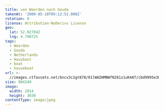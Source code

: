 ```yaml
---
title: von Woerden nach Gouda
takenAt: '2009-05-18T09:12:52.000Z'
rotation: 0
license: Attribution-NoDerivs License
geo:
  lat: 52.027042
  lng: 4.790725
tags:
  - Woerden
  - Gouda
  - Netherlands
  - Hausboot
  - boat
  - houseboat
url: >-
  //images.ctfassets.net/bncv3c2gt878/01lWAIHMNWfN281z1uK4AT/cbd9995e30ea436627a5cbefb76e6e1c/von-woerden-nach-gouda_4358937854_o
size: 984249
image:
  width: 2014
  height: 3039
contentType: image/jpeg
---
```


